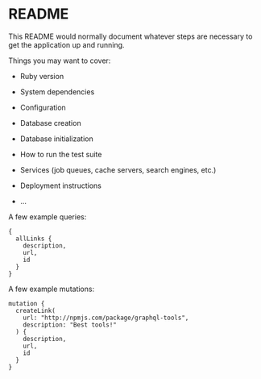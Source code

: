 # README

This README would normally document whatever steps are necessary to get the
application up and running.

Things you may want to cover:

* Ruby version

* System dependencies

* Configuration

* Database creation

* Database initialization

* How to run the test suite

* Services (job queues, cache servers, search engines, etc.)

* Deployment instructions

* ...

A few example queries:

```
{
  allLinks {
    description,
    url,
    id
  }
}
```

A few example mutations:

```
mutation {
  createLink(
    url: "http://npmjs.com/package/graphql-tools",
    description: "Best tools!"
  ) {
    description,
    url,
    id
  }
}
```

